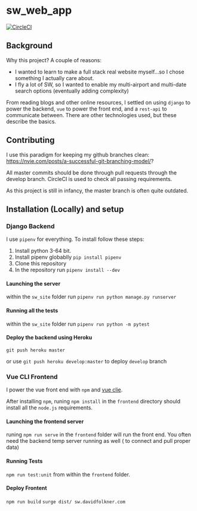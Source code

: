# sw_web_app
[![CircleCI](https://circleci.com/gh/eskemojoe007/sw_web_app.svg?style=shield)](https://circleci.com/gh/eskemojoe007/sw_web_app)

## Background
Why this project?  A couple of reasons:

- I wanted to learn to make a full stack real website myself...so I chose something I actually care about.
- I fly a lot of SW, so I wanted to enable my multi-airport and multi-date search options (eventually adding complexity)

From reading blogs and other online resources, I settled on using `django` to power the backend, `vue` to power the front end, and a `rest-api` to communicate between.  There are other technologies used, but these describe the basics.


## Contributing
I use this paradigm for keeping my github branches clean: https://nvie.com/posts/a-successful-git-branching-model/?

All master commits should be done through pull requests through the develop branch.  CircleCI is used to check all passing requirements.

As this project is still in infancy, the master branch is often quite outdated.

## Installation (Locally) and setup

### Django Backend
I use `pipenv` for everything.  To install follow these steps:

1. Install python 3-64 bit.
2. Install pipenv globablly `pip install pipenv`
3. Clone this repository
4. In the repository run `pipenv install --dev`

#### Launching the server
within the `sw_site` folder run `pipenv run python manage.py runserver`

#### Running all the tests
within the `sw_site` folder run `pipenv run python -m pytest`

#### Deploy the backend using Heroku
`git push heroku master`

or use `git push heroku develop:master` to deploy `develop` branch

### Vue CLI Frontend
I power the vue front end with `npm` and [vue clie](https://cli.vuejs.org/).  

After installing `npm`, runing `npm install` in the `frontend` directory should install all the `node.js` requirements.

#### Launching the frontend server
runing `npm run serve` in the `frontend` folder will run the front end.  You often need the backend temp server running as well ( to connect and pull proper data)

#### Running Tests
`npm run test:unit` from within the `frontend` folder.

#### Deploy Frontent
`npm run build`
`surge dist/ sw.davidfolkner.com`
